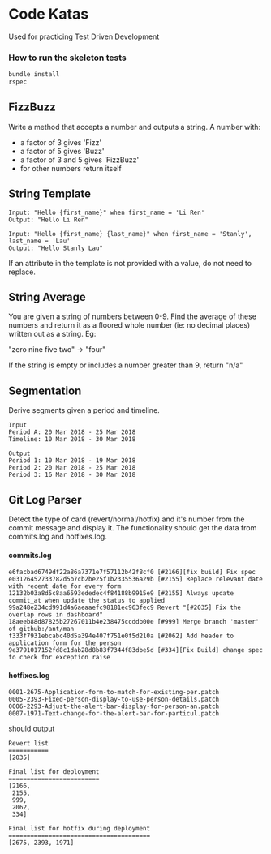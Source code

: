 # Code Katas
Used for practicing Test Driven Development

### How to run the skeleton tests
```bash
bundle install
rspec
```

## FizzBuzz
Write a method that accepts a number and outputs a string. A number with:

* a factor of 3 gives 'Fizz'
* a factor of 5 gives 'Buzz'
* a factor of 3 and 5 gives 'FizzBuzz'
* for other numbers return itself

## String Template
```
Input: "Hello {first_name}" when first_name = 'Li Ren'
Output: "Hello Li Ren"
```
```
Input: "Hello {first_name} {last_name}" when first_name = 'Stanly', last_name = 'Lau'
Output: "Hello Stanly Lau"
```
If an attribute in the template is not provided with a value, do not need to replace.

## String Average
You are given a string of numbers between 0-9. Find the average of these numbers and return it as a floored whole number (ie: no decimal places) written out as a string. Eg:

"zero nine five two" -> "four"

If the string is empty or includes a number greater than 9, return "n/a"

## Segmentation
Derive segments given a period and timeline.
```
Input
Period A: 20 Mar 2018 - 25 Mar 2018
Timeline: 10 Mar 2018 - 30 Mar 2018
```
```
Output
Period 1: 10 Mar 2018 - 19 Mar 2018
Period 2: 20 Mar 2018 - 25 Mar 2018
Period 3: 16 Mar 2018 - 30 Mar 2018
```

## Git Log Parser
Detect the type of card (revert/normal/hotfix) and it's number from the commit message and display it. The functionality should get the data from commits.log and hotfixes.log.

#### commits.log
```
e6facbad6749df22a86a7371e7f57112b42f8cf0 [#2166][fix build] Fix spec
e03126452733782d5b7cb2be25f1b2335536a29b [#2155] Replace relevant date with recent date for every form
12132b03a8d5c8aa6593ededec4f84188b9915e9 [#2155] Always update commit_at when update the status to applied
99a248e234cd991d4a6aeaaefc98181ec963fec9 Revert "[#2035] Fix the overlap rows in dashboard"
18aeeb88d87825b27267011b4e238475ccddb00e [#999] Merge branch 'master' of github:/ant/man
f333f7931ebcabc40d5a394e407f751e0f5d210a [#2062] Add header to application form for the person
9e3791017152fd8c1dab28d8b83f7344f83dbe5d [#334][Fix Build] change spec to check for exception raise
```

#### hotfixes.log
```
0001-2675-Application-form-to-match-for-existing-per.patch
0005-2393-Fixed-person-display-to-use-person-details.patch
0006-2293-Adjust-the-alert-bar-display-for-person-an.patch
0007-1971-Text-change-for-the-alert-bar-for-particul.patch
```

should output

```
Revert list
===========
[2035]

Final list for deployment
=========================
[2166,
 2155,
 999,
 2062,
 334]
 
Final list for hotfix during deployment
=======================================
[2675, 2393, 1971]
```
